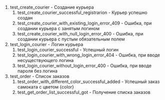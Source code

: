 1. test_create_courier - Создание курьера
   1. test_create_courier_successful_registrarion - Курьер успешно создан
   2. test_create_courier_with_existing_login_error_409 - Ошибка, при создании курьера с занятым логином
   3. test_create_courier_with_null_login_error_400 - Ошибка, при создании курьера с пустым обязательным полем
2. test_login_courier - Логин курьера
   1. test_login_courier_successful - Успешный логин
   2. test_login_courier_with_wrong_login_error_404 - Ошибка, при вводе несуществующего логина
   3. test_login_courier_without_login_error_400 - Ошибка, при вводе пароля без логина
3. test_order - Список заказов
   1. test_order_with_different_color_successful_added - Успешный заказ самоката с цветом {color}
   2. test_get_order_list_successful_got - Получение списка заказов